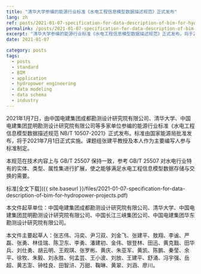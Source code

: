 ```yaml
---
title: "清华大学参编的能源行业标准《水电工程信息模型数据描述规范》正式发布"
lang: zh
ref: posts/2021-01-07-specification-for-data-description-of-bim-for-hydropower-projects-issued
permalink: /posts/2021-01-07-specification-for-data-description-of-bim-for-hydropower-projects-issued
excerpt: "清华大学参编的能源行业标准《水电工程信息模型数据描述规范》正式发布，将于2021年7月1日正式实施，张建平教授及本人作为主要编写人参与标准制定"
date: 2021-01-07

category: posts
tags:
  - posts
  - standard
  - BIM
  - application
  - hydropower engineering
  - data modeling
  - data schema
  - industry
---
```


2021年1月7日，由中国电建集团成都勘测设计研究院有限公司、清华大学、中国电建集团昆明勘测设计研究院有限公司等多家单位参编的能源行业标准《水电工程信息模型数据描述规范 NB/T 10507-2021》正式发布。标准由国家能源局批准发布，将于2021年7月1日正式实施。课题组张建平教授及本人作为主要编写人参与标准制定。

本规范在技术内容上与 GB/T 25507 保持一致，参考 GB/T 25507 对水电行业特有的实体、类型、属性集进行扩展，使之能够满足水电工程信息模型数据存储与交换的需要。 

标准[全文下载]({{ site.baseurl }}/files/2021-01-07-specification-for-data-description-of-bim-for-hydropower-projects.pdf)

本文件起草单位：中国电建集团成都勘测设计研究院有限公司、清华大学、中国电建集团昆明勘测设计研究院有限公司、中国长江三峡集团公司、中国电建集团华东勘测设计研究院有限公司。 

本文件主要起草人：张志伟、冯奕、尹习双、刘金飞、张建平、敖翔、李谧、严磊、张勇、林佳瑞、陈卫东、李勇、潘建初、金伟、银登林、田迅、黄克戬、田华兵、刘仕勇、胡云明、王观琪、张罗彬、黄庆、朱亚军、黄凯、陈鹏、秦莹、余平、徐牧、朱毅、刘永胜、何孟芸、王小波、刘放、王建平、舒涌、冯宇强、岳超、黄志澎、钟桂良、田智浒、万甜、鞠琳、黄翠、刘涵、廖川。 